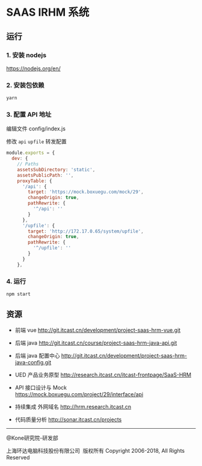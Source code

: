 # SAAS IRHM 系统

## 运行

### 1. 安装 nodejs

https://nodejs.org/en/

### 2. 安装包依赖

```sh
yarn
```

### 3. 配置 API 地址

编辑文件 config/index.js

修改 `api` `upfile` 转发配置

```js
module.exports = {
  dev: {
    // Paths
    assetsSubDirectory: 'static',
    assetsPublicPath: '',
    proxyTable: {
      '/api': {
        target: 'https://mock.boxuegu.com/mock/29',
        changeOrigin: true,
        pathRewrite: {
          '^/api': ''
        }
      },
      '/upfile': {
        target: 'http://172.17.0.65/system/upfile',
        changeOrigin: true,
        pathRewrite: {
          '^/upfile': ''
        }
      }
    },
```

### 4. 运行

```sh
npm start
```

## 资源

- 前端 vue
  http://git.itcast.cn/development/project-saas-hrm-vue.git

- 后端 java
  http://git.itcast.cn/course/project-saas-hrm-java-api.git

- 后端 java 配置中心
  http://git.itcast.cn/development/project-saas-hrm-java-config.git

- UED 产品业务原型
  http://research.itcast.cn/itcast-frontpage/SaaS-HRM

- API 接口设计与 Mock
  https://mock.boxuegu.com/project/29/interface/api

- 持续集成 外网域名
  http://hrm.research.itcast.cn

- 代码质量分析
  http://sonar.itcast.cn/projects

---

@Kone研究院-研发部

上海环达电脑科技股份有限公司 &nbsp;版权所有 Copyright 2006-2018, All Rights Reserved
